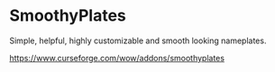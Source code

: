 # SmoothyPlates

Simple, helpful, highly customizable and smooth looking nameplates.

https://www.curseforge.com/wow/addons/smoothyplates
